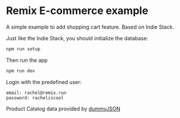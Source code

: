 # Remix E-commerce example

A simple example to add shopping cart feature. Based on Indie Stack.

Just like the Indie Stack, you should initialize the database:

```bash
npm run setup
```

Then run the app

```bash
npm run dev
```

Login with the predefined user:

```
email: rachel@remix.run
password: racheliscool
```

Product Catalog data provided by [dummyJSON](https://dummyjson.com/docs/products)
